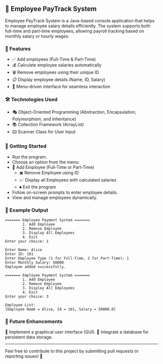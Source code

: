## 🚀 Employee PayTrack System

Employee PayTrack System is a Java-based console application that helps to  manage employee salary details efficiently. The system supports both full-time and part-time employees, allowing payroll tracking based on monthly salary or hourly wages.

### 🎯 Features

- ✅ Add employees (Full-Time & Part-Time)
- 💰 Calculate employee salaries automatically
- 🗑️ Remove employees using their unique ID
- 📋 Display employee details (Name, ID, Salary)
- 🔄 Menu-driven interface for seamless interaction


### 🛠️ Technologies Used

- 🎭 Object-Oriented Programming (Abstraction, Encapsulation, Polymorphism, and Inheritance)
- 📚 Collection Framework (ArrayList)
- ⌨️ Scanner Class for User Input

### 🚀 Getting Started

- Run the program.
- Choose an option from the menu:
- 🏢 Add Employee (Full-Time or Part-Time)
  - ✖️ Remove Employee using ID
  - 📈 Display all Employees with calculated salaries
  - ⏹ Exit the program
- Follow on-screen prompts to enter employee details.
- View and manage employees dynamically.

### 📌 Example Output

```
======= Employee Payment System =======
        1. Add Employee
        2. Remove Employee
        3. Display All Employees
        4. Exit
Enter your choice: 1

Enter Name: Alice
Enter ID: 101
Enter Employee Type (1 for Full-Time, 2 for Part-Time): 1
Enter Monthly Salary: 50000
Employee added successfully.

======= Employee Payment System =======
        1. Add Employee
        2. Remove Employee
        3. Display All Employees
        4. Exit
Enter your choice: 3

Employee List:
[Employee Name = Alice, Id = 101, Salary = 50000.0]
```

### 🎯 Future Enhancements
🔹 Implement a graphical user interface (GUI).
🔹 Integrate a database for persistent data storage.

---
Feel free to contribute to this project by submitting pull requests or reporting issues! 🚀  